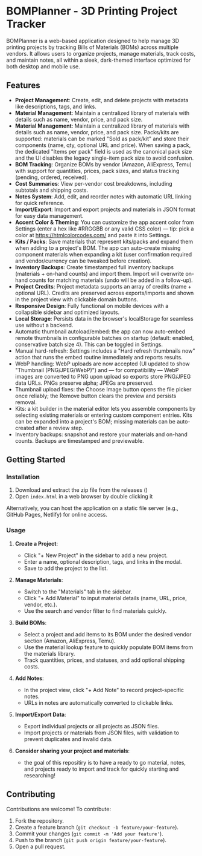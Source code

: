 # BOMPlanner - 3D Printing Project Tracker

BOMPlanner is a web-based application designed to help manage 3D printing projects by tracking Bills of Materials (BOMs) across multiple vendors. It allows users to organize projects, manage materials, track costs, and maintain notes, all within a sleek, dark-themed interface optimized for both desktop and mobile use.

## Features

- **Project Management**: Create, edit, and delete projects with metadata like descriptions, tags, and links.
- **Material Management**: Maintain a centralized library of materials with details such as name, vendor, price, and pack size.
- **Material Management**: Maintain a centralized library of materials with details such as name, vendor, price, and pack size. Packs/kits are supported: materials can be marked "Sold as pack/kit" and store their components (name, qty, optional URL and price). When saving a pack, the dedicated "Items per pack" field is used as the canonical pack size and the UI disables the legacy single-item pack size to avoid confusion.
- **BOM Tracking**: Organize BOMs by vendor (Amazon, AliExpress, Temu) with support for quantities, prices, pack sizes, and status tracking (pending, ordered, received).
- **Cost Summaries**: View per-vendor cost breakdowns, including subtotals and shipping costs.
- **Notes System**: Add, edit, and reorder notes with automatic URL linking for quick reference.
- **Import/Export**: Import and export projects and materials in JSON format for easy data management.
- **Accent Color & Theming**: You can customize the app accent color from Settings (enter a hex like #RRGGBB or any valid CSS color) — tip: pick a color at https://htmlcolorcodes.com/ and paste it into Settings.
- **Kits / Packs**: Save materials that represent kits/packs and expand them when adding to a project's BOM. The app can auto-create missing component materials when expanding a kit (user confirmation required and vendor/currency can be tweaked before creation).
- **Inventory Backups**: Create timestamped full inventory backups (materials + on-hand counts) and import them. Import will overwrite on-hand counts for matching materials (undo will be added in a follow-up).
- **Project Credits**: Project metadata supports an array of credits (name + optional URL). Credits are preserved across exports/imports and shown in the project view with clickable domain buttons.
- **Responsive Design**: Fully functional on mobile devices with a collapsible sidebar and optimized layouts.
- **Local Storage**: Persists data in the browser's localStorage for seamless use without a backend.
- Automatic thumbnail autoload/embed: the app can now auto-embed remote thumbnails in configurable batches on startup (default: enabled, conservative batch size 4). This can be toggled in Settings.
- Manual hard-refresh: Settings includes a "Hard refresh thumbnails now" action that runs the embed routine immediately and reports results.
- WebP handling: WebP uploads are now accepted (UI updated to show "Thumbnail (PNG/JPEG/WebP)") and — for compatibility — WebP images are converted to PNG upon upload so exports store PNG/JPEG data URLs. PNGs preserve alpha; JPEGs are preserved.
- Thumbnail upload fixes: the Choose Image button opens the file picker once reliably; the Remove button clears the preview and persists removal.
- Kits: a kit builder in the material editor lets you assemble components by selecting existing materials or entering custom component entries. Kits can be expanded into a project's BOM; missing materials can be auto-created after a review step.
- Inventory backups: snapshot and restore your materials and on-hand counts. Backups are timestamped and previewable.


## Getting Started

### Installation

1. Download and extract the zip file from the releases ()
2. Open `index.html` in a web browser by double clicking it 

Alternatively, you can host the application on a static file server (e.g., GitHub Pages, Netlify) for online access.

### Usage

1. **Create a Project**:
   - Click "+ New Project" in the sidebar to add a new project.
   - Enter a name, optional description, tags, and links in the modal.
   - Save to add the project to the list.

2. **Manage Materials**:
   - Switch to the "Materials" tab in the sidebar.
   - Click "+ Add Material" to input material details (name, URL, price, vendor, etc.).
   - Use the search and vendor filter to find materials quickly.

3. **Build BOMs**:
   - Select a project and add items to its BOM under the desired vendor section (Amazon, AliExpress, Temu).
   - Use the material lookup feature to quickly populate BOM items from the materials library.
   - Track quantities, prices, and statuses, and add optional shipping costs.

4. **Add Notes**:
   - In the project view, click "+ Add Note" to record project-specific notes.
   - URLs in notes are automatically converted to clickable links.

5. **Import/Export Data**:
   - Export individual projects or all projects as JSON files.
   - Import projects or materials from JSON files, with validation to prevent duplicates and invalid data.

5. **Consider sharing your project and materials**:
   - the goal of this repositiry is to have a ready to go material, notes, and projects ready to import and track for quickly starting and researching!



## Contributing

Contributions are welcome! To contribute:

1. Fork the repository.
2. Create a feature branch (`git checkout -b feature/your-feature`).
3. Commit your changes (`git commit -m 'Add your feature'`).
4. Push to the branch (`git push origin feature/your-feature`).
5. Open a pull request.